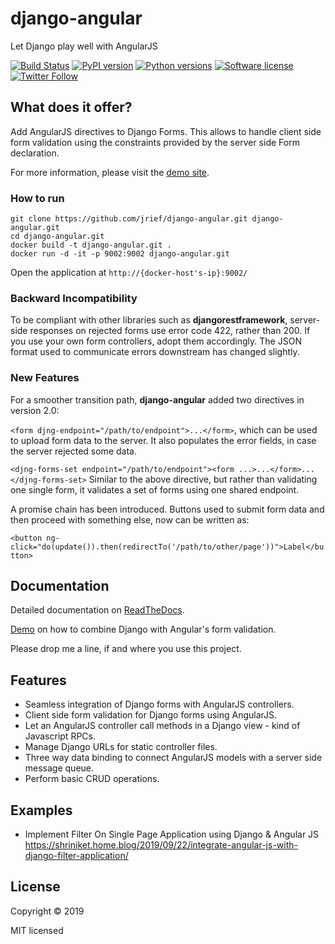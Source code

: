 # django-angular

Let Django play well with AngularJS

[![Build Status](https://travis-ci.org/jrief/django-angular.svg?branch=master)](https://travis-ci.org/jrief/django-angular)
[![PyPI version](https://img.shields.io/pypi/v/django-angular.svg)](https://pypi.python.org/pypi/django-angular)
[![Python versions](https://img.shields.io/pypi/pyversions/django-angular.svg)](https://pypi.python.org/pypi/django-angular)
[![Software license](https://img.shields.io/pypi/l/django-angular.svg)](https://github.com/jrief/django-angular/blob/master/LICENSE-MIT)
[![Twitter Follow](https://img.shields.io/twitter/follow/jacobrief.svg?style=social&label=Jacob+Rief)](https://twitter.com/jacobrief)

## What does it offer?

Add AngularJS directives to Django Forms. This allows to handle client side form validation using
the constraints provided by the server side Form declaration.

For more information, please visit the [demo site](https://django-angular.awesto.com/form_validation/).


### How to run

```
git clone https://github.com/jrief/django-angular.git django-angular.git
cd django-angular.git
docker build -t django-angular.git .
docker run -d -it -p 9002:9002 django-angular.git
```

Open the application at `http://{docker-host's-ip}:9002/`

### Backward Incompatibility

To be compliant with other libraries such as **djangorestframework**,  server-side responses on
rejected forms use error code 422, rather than 200. If you use your own form controllers, adopt
them accordingly. The JSON format used to communicate errors downstream has changed slightly.

### New Features

For a smoother transition path, **django-angular** added two directives in version 2.0:

``<form djng-endpoint="/path/to/endpoint">...</form>``, which can be used to upload form
data to the server. It also populates the error fields, in case the server rejected some data.

``<djng-forms-set endpoint="/path/to/endpoint"><form ...>...</form>...</djng-forms-set>``
Similar to the above directive, but rather than validating one single form, it validates a
set of forms using one shared endpoint.

A promise chain has been introduced. Buttons used to submit form data and then proceed with
something else, now can be written as:

``<button ng-click="do(update()).then(redirectTo('/path/to/other/page'))">Label</button>``


## Documentation

Detailed documentation on [ReadTheDocs](http://django-angular.readthedocs.org/en/latest/).

[Demo](http://django-angular.awesto.com/form_validation/) on how to combine Django with Angular's form validation.

Please drop me a line, if and where you use this project.


## Features

* Seamless integration of Django forms with AngularJS controllers.
* Client side form validation for Django forms using AngularJS.
* Let an AngularJS controller call methods in a Django view - kind of Javascript RPCs.
* Manage Django URLs for static controller files.
* Three way data binding to connect AngularJS models with a server side message queue.
* Perform basic CRUD operations.

## Examples

* Implement Filter On Single Page Application using Django & Angular JS https://shriniket.home.blog/2019/09/22/integrate-angular-js-with-django-filter-application/


## License

Copyright &copy; 2019

MIT licensed
